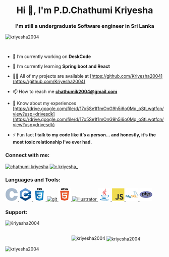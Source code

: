 <h1 align="center">Hi 👋, I'm P.D.Chathumi Kriyesha</h1>
<h3 align="center">I'm still a undergraduate Software engineer in Sri Lanka</h3>

<p align="left"> <img src="https://komarev.com/ghpvc/?username=kriyesha2004&label=Profile%20views&color=0e75b6&style=flat" alt="kriyesha2004" /> </p>

<p align="left"> <a href="https://twitter.com/" target="blank"><img src="https://img.shields.io/twitter/follow/?logo=twitter&style=for-the-badge" alt="" /></a> </p>

- 🔭 I’m currently working on **DeskCode**

- 🌱 I’m currently learning **Spring boot and React**

- 👨‍💻 All of my projects are available at [https://github.com/Kriyesha2004](https://github.com/Kriyesha2004)

- 📫 How to reach me **chathumik2004@gmail.com**

- 📄 Know about my experiences [https://drive.google.com/file/d/17o5Se1f1mOnG9h5i6o0Mq_oStLwqtfcn/view?usp=drivesdk](https://drive.google.com/file/d/17o5Se1f1mOnG9h5i6o0Mq_oStLwqtfcn/view?usp=drivesdk)

- ⚡ Fun fact **I talk to my code like it’s a person… and honestly, it’s the most toxic relationship I’ve ever had.**

<h3 align="left">Connect with me:</h3>
<p align="left">
<a href="https://linkedin.com/in/chathumi kriyesha" target="blank"><img align="center" src="https://raw.githubusercontent.com/rahuldkjain/github-profile-readme-generator/master/src/images/icons/Social/linked-in-alt.svg" alt="chathumi kriyesha" height="30" width="40" /></a>
<a href="https://instagram.com/c.kriyesha_" target="blank"><img align="center" src="https://raw.githubusercontent.com/rahuldkjain/github-profile-readme-generator/master/src/images/icons/Social/instagram.svg" alt="c.kriyesha_" height="30" width="40" /></a>
</p>

<h3 align="left">Languages and Tools:</h3>
<p align="left"> <a href="https://www.cprogramming.com/" target="_blank" rel="noreferrer"> <img src="https://raw.githubusercontent.com/devicons/devicon/master/icons/c/c-original.svg" alt="c" width="40" height="40"/> </a> <a href="https://www.w3schools.com/cpp/" target="_blank" rel="noreferrer"> <img src="https://raw.githubusercontent.com/devicons/devicon/master/icons/cplusplus/cplusplus-original.svg" alt="cplusplus" width="40" height="40"/> </a> <a href="https://www.w3schools.com/css/" target="_blank" rel="noreferrer"> <img src="https://raw.githubusercontent.com/devicons/devicon/master/icons/css3/css3-original-wordmark.svg" alt="css3" width="40" height="40"/> </a> <a href="https://git-scm.com/" target="_blank" rel="noreferrer"> <img src="https://www.vectorlogo.zone/logos/git-scm/git-scm-icon.svg" alt="git" width="40" height="40"/> </a> <a href="https://www.w3.org/html/" target="_blank" rel="noreferrer"> <img src="https://raw.githubusercontent.com/devicons/devicon/master/icons/html5/html5-original-wordmark.svg" alt="html5" width="40" height="40"/> </a> <a href="https://www.adobe.com/in/products/illustrator.html" target="_blank" rel="noreferrer"> <img src="https://www.vectorlogo.zone/logos/adobe_illustrator/adobe_illustrator-icon.svg" alt="illustrator" width="40" height="40"/> </a> <a href="https://www.java.com" target="_blank" rel="noreferrer"> <img src="https://raw.githubusercontent.com/devicons/devicon/master/icons/java/java-original.svg" alt="java" width="40" height="40"/> </a> <a href="https://developer.mozilla.org/en-US/docs/Web/JavaScript" target="_blank" rel="noreferrer"> <img src="https://raw.githubusercontent.com/devicons/devicon/master/icons/javascript/javascript-original.svg" alt="javascript" width="40" height="40"/> </a> <a href="https://www.mysql.com/" target="_blank" rel="noreferrer"> <img src="https://raw.githubusercontent.com/devicons/devicon/master/icons/mysql/mysql-original-wordmark.svg" alt="mysql" width="40" height="40"/> </a> <a href="https://www.php.net" target="_blank" rel="noreferrer"> <img src="https://raw.githubusercontent.com/devicons/devicon/master/icons/php/php-original.svg" alt="php" width="40" height="40"/> </a> </p>

<h3 align="left">Support:</h3>
<p><a href="https://ko-fi.com/Kriyesha2004"> <img align="left" src="https://cdn.ko-fi.com/cdn/kofi3.png?v=3" height="50" width="210" alt="Kriyesha2004" /></a></p><br><br>

<p><img align="left" src="https://github-readme-stats.vercel.app/api/top-langs?username=kriyesha2004&show_icons=true&locale=en&layout=compact" alt="kriyesha2004" /></p>

<p>&nbsp;<img align="center" src="https://github-readme-stats.vercel.app/api?username=kriyesha2004&show_icons=true&locale=en" alt="kriyesha2004" /></p>

<p><img align="center" src="https://github-readme-streak-stats.herokuapp.com/?user=kriyesha2004&" alt="kriyesha2004" /></p>

